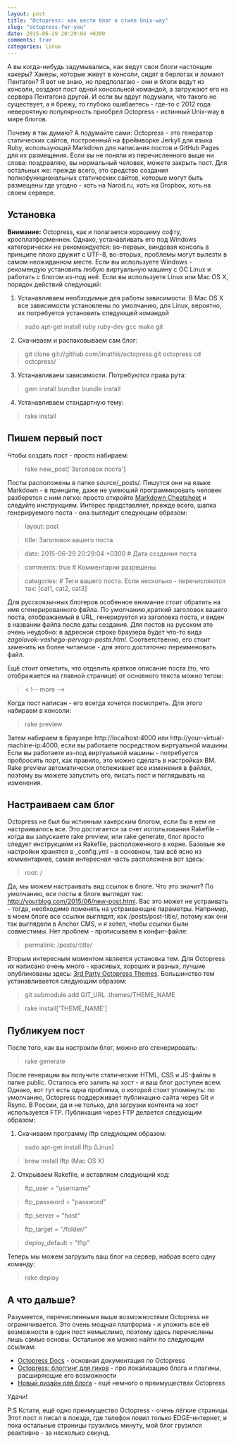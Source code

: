 ```yaml
---
layout: post
title: "Octopress: как вести блог в стиле Unix-way"
slug: "octopress-for-you"
date: 2015-06-29 20:29:04 +0300
comments: true
categories: linux
---
```


А вы когда-нибудь задумывались, как ведут свои блоги настоящие хакеры? Хакеры, которые живут в консоли, сидят в берлогах и ломают Пентагон? Я вот не знаю, но предполагаю - они и блоги ведут из консоли, создают пост одной консольной командой, а загружают его на сервера Пентагона другой. И если вы вдруг подумали, что такого не существует, а я брежу, то глубоко ошибаетесь - где-то с 2012 года невероятную популярность приобрел Octopress - истинный Unix-way в мире блогов.

Почему я так думаю? А подумайте сами: Octopress - это генератор статических сайтов, построенный на фреймворке Jerkyll для языка Ruby, использующий Markdown для написания постов и GitHub Pages для их размещения. Если вы не поняли из перечисленного выше ни слова: поздравляю, вы нормальный человек, можете закрыть пост. Для остальных же: прежде всего, это средство создания полнофункциональных статических сайтов, которые могут быть размещены где угодно - хоть на Narod.ru, хоть на Dropbox, хоть на своем сервере.

<!-- more -->

## Установка 

**Внимание:** Octopress, как и полагается хорошему софту, кросплатформеннен. Однако, устанавливать его под Windows категорически не рекомендуется: во-первых, виндовая консоль в принципе плохо дружит с UTF-8, во-вторых, проблемы могут вылезти в самом неожиданном месте. Если вы используете Windows - рекомендую установить любую виртуальную машину с OC Linux и работать с блогом из-под неё. Если вы используете Linux или Mac OS X, порядок действий следующий:

1. Устанавливаем необходимые для работы зависимости. В Mac OS X все зависимости установлены по умолчанию, для Linux, вероятно, их потребуется установить следующей командой
> sudo apt-get install ruby ruby-dev gcc make git
2. Скачиваем и распаковываем сам блог:
> git clone git://github.com/imathis/octopress.git octopress
> cd octopress/
3. Устанавливаем зависимости. Потребуются права рута:
> gem install bundler
> bundle install
4. Устанавливаем стандартную тему:
> rake install

## Пишем первый пост

Чтобы создать пост - просто набираем:

> rake new_post['Заголовок поста']

Посты расположены в папке source/_posts/. Пишутся они на языке Markdown - в принципе, даже не умеюший программировать человек разберется с ним легко: просто откройте [Markdown Cheatsheet](https://github.com/adam-p/markdown-here/wiki/Markdown-Cheatsheet) и следуйте инструкциям. Интерес представляет, прежде всего, шапка генерируемого поста - она выглядит следующим образом:

> layout: post

> title:  Заголовок вашего поста

> date: 2015-06-29 20:29:04 +0300 # Дата создания поста

> comments: true # Комментарии разрешены

> categories: # Теги вашего поста. Если несколько - перечисляются так: [cat1, cat2, cat3]

Для русскоязычных блогеров особенное внимание стоит обратить на имя сгенерированного фвйла. По умолчанию,краткий заголовок вашего поста, отображаемый в URL, генерируется из заголовка поста, и виден в названии файла после даты создания. Для постов на русском это очень неудобно: в адресной строке браузера будет что-то вида *zagolovok-vashego-pervogo-posta.html*. Соответственно, его стоит заменить на более читаемое - для этого достаточно переименовать файл.

Ещё стоит отметить, что отделить краткое описание поста (то, что отображается на главной странице) от основного текста можно тегом: 

> < !-- mоrе -->

Когда пост написан - его всегда хочется посмотреть. Для этого набираем в консоли:

> rake preview

Затем набираем в браузере http://localhost:4000 или http://your-virtual-machine-ip:4000, если вы работаете посредством виртуальной машины. Если вы работаете из-под виртуальной машины - потребуется пробросить порт, как правило, это можно сделать в настройках ВМ. Rake preview автоматически отслеживает все изменения в файлах, поэтому вы можете запустить его, писать пост и поглядывать на изменения.

## Настраиваем сам блог

Octopress не был бы истинным хакерским блогом, если бы в нем не настраивалось все. Это достигается за счет использования Rakefile - когда вы запускаете rake preview, или rake generate, блог просто следует инструкциям из Rakefile, расположенного в корне. Базовые же настройки хранятся в _config.yml - в основном, там всё ясно из комментариев, самая интересная часть расположена вот здесь:

> root: /

Да, мы можем настраивать вид ссылок в блоге. Что это значит? По умолчанию, все посты в блоге выглядят так: http://yourblog.com/2015/06/new-post.html. Вас это может не устраивать - тогда, необходимо поменять на устраивающие параметры. Например, в моем блоге все ссылки выглядят, как /posts/post-titie/, потому как они так выглядели в Anchor CMS, и я хотел, чтобы ссылки были совместимы. Нет проблем - прописываем в конфиг-файле:

> permalink: /posts/:title/

Вторым интересным моментом является установка тем. Для Octopress их написано очень много - красивых, хороших и разных, лучшие опубликованы здесь: [3rd Party Octopress Themes](https://github.com/imathis/octopress/wiki/3rd-Party-Octopress-Themes). Большинство тем устанавливается следующим образом:

> git submodule add GIT_URL .themes/THEME_NAME

> rake install['THEME_NAME']

## Публикуем пост

После того, как вы настроили блог, можно его сгенерировать:

> rake generate

После генерации вы получите статические HTML, CSS и JS-файлы в папке public. Осталось его залить на хост - и ваш блог доступен всем. Однако, вот тут есть одна проблема, о которой стоит упомянуть: по умолчанию, Octopress поддерживает публикацию сайта через Git и Rsync. В России, да и не только, для загрузки контента на хост используется FTP. Публикация через FTP делается следующим образом:

1. Скачиваем программу lftp следующим образом:

> sudo apt-get install lftp (Linux)

> brew install lftp (Mac OS X)

2. Открываем Rakefile, и вставляем следующий код:

> ftp_user       = "username"

> ftp_password   = "password"

> ftp_server     = "host"

> ftp_target     = "/folder/"

> deploy_default = "lftp"

Теперь мы можем загрузить ваш блог на сервер, набрав всего одну команду:

> rake deploy

## А что дальше?

Разумеется, перечисленными выше возможностями Octopress не ограничивается. Это очень мощная платформа - и уложить все её возможности в один пост немыслимо, поэтому здесь перечислены лишь самые основы. Остальное же можно найти по следующим ссылкам:

 * [Octopress Docs](http://octopress.org/docs/) - основная документация по Octopress
 * [Octopress: блоггинг для гиков](http://ajaxblog.ru/octopress/octopress-blogging-for-geeks/) - про локализацию блога и плагины, расширяющие его возможности
 * [Новый дизайн для блога](http://www.artemgolovin.com/2013/novyi-dizain-blogha/) - ещё немного о преимуществах Octopress

Удачи!

P.S Кстати, ещё одно преимущество Octopress - очень лёгкие страницы. Этот пост я писал в поезде, где телефон ловил только EDGE-интернет, и пока остальные страницы грузились минуту, мой блог грузился реактивно - за несколько секунд. 
